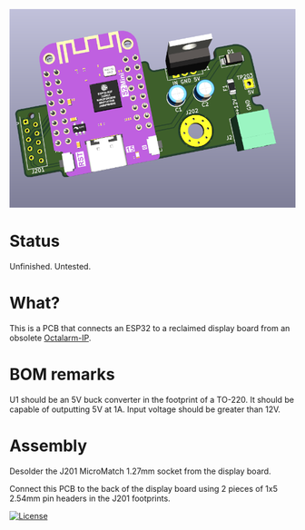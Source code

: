 ![](Kicad/WiFi-2-OIP-UI-render.png)

# Status

Unfinished. Untested.

# What?

This is a PCB that connects an ESP32 to a reclaimed display board from an obsolete [Octalarm-IP](https://www.adesys.nl/en/product-octalarm-ip-adesys2).

# BOM remarks

U1 should be an 5V buck converter in the footprint of a TO-220. It should be capable of outputting 5V at 1A. Input voltage should be greater than 12V.

# Assembly

Desolder the J201 MicroMatch 1.27mm socket from the display board.

Connect this PCB to the back of the display board using 2 pieces of 1x5 2.54mm pin headers in the J201 footprints.

[![License](https://img.shields.io/badge/License-Apache%202.0-blue.svg)](https://opensource.org/licenses/Apache-2.0)